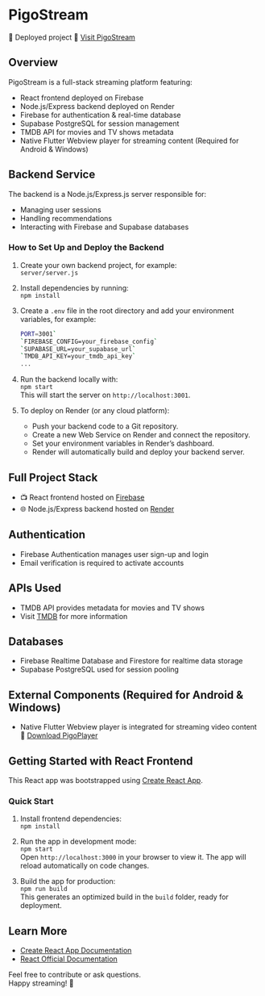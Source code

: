 # PigoStream
  
🎉 Deployed project 🔗 [Visit PigoStream](https://pigostream-site.web.app/)

## Overview

PigoStream is a full-stack streaming platform featuring:

- React frontend deployed on Firebase  
- Node.js/Express backend deployed on Render  
- Firebase for authentication & real-time database  
- Supabase PostgreSQL for session management  
- TMDB API for movies and TV shows metadata  
- Native Flutter Webview player for streaming content (Required for Android & Windows)

## Backend Service

The backend is a Node.js/Express.js server responsible for:

- Managing user sessions
- Handling recommendations
- Interacting with Firebase and Supabase databases

### How to Set Up and Deploy the Backend

1. Create your own backend project, for example:  
   `server/server.js`

2. Install dependencies by running:  
   `npm install`

3. Create a `.env` file in the root directory and add your environment variables, for example:  
   ```bash
   PORT=3001`  
   `FIREBASE_CONFIG=your_firebase_config`  
   `SUPABASE_URL=your_supabase_url`    
   `TMDB_API_KEY=your_tmdb_api_key`    
   ...

5. Run the backend locally with:  
   `npm start`  
   This will start the server on `http://localhost:3001`.

6. To deploy on Render (or any cloud platform):  
   - Push your backend code to a Git repository.  
   - Create a new Web Service on Render and connect the repository.  
   - Set your environment variables in Render’s dashboard.  
   - Render will automatically build and deploy your backend server.

## Full Project Stack

- 📺 React frontend hosted on [Firebase](https://firebase.google.com/)  
- 🌐 Node.js/Express backend hosted on [Render](https://dashboard.render.com/)

## Authentication

- Firebase Authentication manages user sign-up and login  
- Email verification is required to activate accounts

## APIs Used

- TMDB API provides metadata for movies and TV shows  
- Visit [TMDB](https://www.themoviedb.org/) for more information

## Databases

- Firebase Realtime Database and Firestore for realtime data storage  
- Supabase PostgreSQL used for session pooling

## External Components (Required for Android & Windows)

- Native Flutter Webview player is integrated for streaming video content 🔗 [Download PigoPlayer](https://pigostream-site.web.app/pigostore)

## Getting Started with React Frontend

This React app was bootstrapped using [Create React App](https://github.com/facebook/create-react-app).

### Quick Start

1. Install frontend dependencies:  
   `npm install`

2. Run the app in development mode:  
   `npm start`  
   Open `http://localhost:3000` in your browser to view it. The app will reload automatically on code changes.

3. Build the app for production:  
   `npm run build`  
   This generates an optimized build in the `build` folder, ready for deployment.

## Learn More

- [Create React App Documentation](https://facebook.github.io/create-react-app/docs/getting-started)  
- [React Official Documentation](https://reactjs.org/)

Feel free to contribute or ask questions.  
Happy streaming! 🚀
